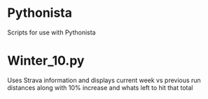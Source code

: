 # Pythonista
Scripts for use with Pythonista

# Winter_10.py
Uses Strava information and displays current week vs previous run distances along with 10% increase and whats left to hit that total
